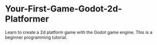 # Your-First-Game-Godot-2d-Platformer
Learn to create a 2d platform game with the Godot game engine. This is a beginner programming tutorial.
